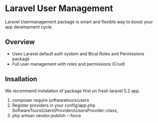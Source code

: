# Laravel User Management

Laravel Usermanagement package is smart and flexible way to boost your app development cycle.

## Overview

 * Uses Laravel default auth system and Bical Roles and Permissions package
 * Full user management with roles and permissions (Crud)

## Insallation

We recommend instalation of package first on fresh laravel 5.2 app.

 1. composer require softwaretours/users
 2. Register providers in your config/app.php
    SoftwareTours\Users\Providers\UsersProvider::class,
 3. php artisan vendor:publish --force
